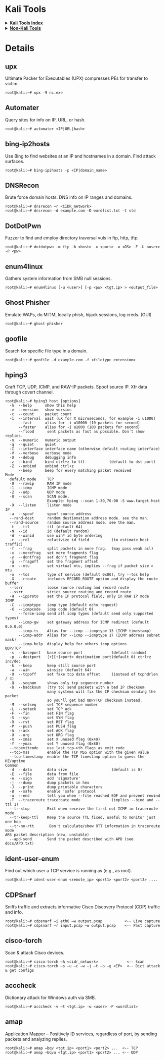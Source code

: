Kali Tools
================================================================================

<details>
  <summary><b><u>
  Kali Tools Index
  </u></b></summary>

### Reverse Engineering

apktool, dex2jar, diStorm3, edb-debugger, jad, javasnoop, JD-GUI, OllyDbg, smali, Valgrind, YARA

### Reporting Tools

CaseFile, CutyCapt, dos2unix, Dradis, KeepNote, MagicTree, Metagoofil, Nipper-ng, pipal

### Stress Testing

DHCPig, FunkLoad, iaxflood, Inundator, inviteflood, ipv6-toolkit, mdk3, Reaver, rtpflood, SlowHTTPTest, t50, Termineter, THC-IPV6, THC-SSL-DOS

### Forensics Tools

Binwalk, bulk-extractor, Capstone, chntpw, Cuckoo, dc3dd, ddrescue, DFF, diStorm3, Dumpzilla, extundelete, Foremost, Galleta, Guymager, iPhone Backup Analyzer, p0f, pdf-parser, pdfid, pdgmail, peepdf, RegRipper, Volatility, Xplico

### Hardware Hacking

android-sdk, apktool, Arduino, dex2jar, Sakis3G, smali

### Maintaining Access

CryptCat, Cymothoa, dbd, dns2tcp, http-tunnel, HTTPTunnel, Intersect, Nishang, polenum, PowerSploit, pwnat, RidEnum, sbd, U3-Pwn, Webshells, Weevely, Winexe

### Wireless Attacks

Aircrack-ng, Asleap, Bluelog, BlueMaho, Bluepot, BlueRanger, Bluesnarfer, Bully, coWPAtty, crackle, eapmd5pass, Fern Wifi Cracker, Ghost Phisher, GISKismet, Gqrx, gr-scan, hostapd-wpe, kalibrate-rtl, KillerBee, Kismet, mdk3, mfcuk, mfoc, mfterm, Multimon-NG, PixieWPS, Reaver, redfang, RTLSDR Scanner, Spooftooph, Wifi Honey, wifiphisher, Wifitap, Wifite

### Web Applications

apache-users, Arachni, BBQSQL, BlindElephant, Burp Suite, CutyCapt, DAVTest, deblaze, DIRB, DirBuster, fimap, FunkLoad, Gobuster, Grabber, jboss-autopwn, joomscan, jSQL, Maltego Teeth, PadBuster, Paros, Parsero, plecost, Powerfuzzer, ProxyStrike, Recon-ng, Skipfish, sqlmap, Sqlninja, sqlsus, ua-tester, Uniscan, Vega, w3af, WebScarab, Webshag, WebSlayer, WebSploit, Wfuzz, WPScan, XSSer, zaproxy

### Exploitation Tools

Armitage, Backdoor Factory, BeEF, cisco-auditing-tool, cisco-global-exploiter, cisco-ocs, cisco-torch, Commix, crackle, exploitdb, jboss-autopwn, Linux Exploit Suggester, Maltego Teeth, Metasploit Framework, RouterSploit, SET, ShellNoob, sqlmap, THC-IPV6, Yersinia

### Password Attacks

Burp Suite, CeWL, chntpw, cisco-auditing-tool, CmosPwd, creddump, crunch, DBPwAudit, findmyhash, gpp-decrypt, hash-identifier, HexorBase, THC-Hydra, John the Ripper, Johnny, keimpx, Maltego Teeth, Maskprocessor, multiforcer, Ncrack, oclgausscrack, PACK, patator, phrasendrescher, polenum, RainbowCrack, rcracki-mt, RSMangler, SQLdict, Statsprocessor, THC-pptp-bruter, TrueCrack, WebScarab, wordlists, zaproxy

### ReconInTrace, iSMTP, lbd, Maltego Teeth, masscan, Metagoofil, Miranda, nbtscan-unixwiz, Nmap, ntop, p0f, Parsero, Recon-ng, SET, smtp-user-enum, snmp-check, SPARTA, sslcaudit, SSLsplit, sslstrip, SSLyze, THC-IPV6, theHarvester, TLSSLed, twofi, URLCrazy, Wireshark, WOL-E, Xplico

### Vulnerability Analysis

BBQSQL, BED, cisco-auditing-tool, cisco-global-exploiter, cisco-ocs, cisco-torch, copy-router-config, DBPwAudit, Doona, DotDotPwn, HexorBase, Inguma, jSQL, Lynis, Nmap, ohrwurm, Oscanner, Powerfuzzer, sfuzz, SidGuesser, SIPArmyKnife, sqlmap, Sqlninja, sqlsus, THC-IPV6, tnscmd10g, unix-privesc-check, Yersinia

### Sniffing & Spoofing

Burp Suite, DNSChef, fiked, hamster-sidejack, HexInject, iaxflood, inviteflood, iSMTP, isr-evilgrade, mitmproxy, ohrwurm, protos-sip, rebind, responder, rtpbreak, rtpinsertsound, rtpmixsound, sctpscan, SIPArmyKnife, SIPp, SIPVicious, SniffJoke, SSLsplit, sslstrip, THC-IPV6, VoIPHopper, WebScarab, Wifi Honey, Wireshark, xspy, Yersinia, zaproxy

<br>
</details>

<details>
  <summary><b><u>
  Non-Kali Tools
  </u></b></summary>

* Mana
* Powershell Empire (Linux)
* Snoopy-ng (Linux)
* Scrapy (Py)
* Mimikatz (Py)
* wmi_info.bat (SA)
* PsTools.exe (SA)
* Fgdump.exe (SA)
* tftp.exe (SA)
* wget (BI & SA)
* WinSCP (SA)
* Putty (SA)
* HyperTerm (SA)
* TerraTerm (SA)
* Reg.exe (BI)
* Cygwin+tools

<br>
</details>


Details
================================================================================

## upx

Ultimate Packer for Executables (UPX) compresses PEs for transfer to victim.

```
root@kali:~# upx -9 nc.exe
```

## Automater

Query sites for info on IP, URL, or hash. 

```
root@kali:~# automater <IP|URL|hash>
```

## bing-ip2hosts

Use Bing to find websites at an IP and hostnames in a domain. Find attack surfaces.

```
root@kali:~# bing-ip2hosts -p <IP|domain_name>
```

## DNSRecon

Brute force domain hosts. DNS info on IP ranges and domains. 

```
root@kali:~# dnsrecon –r <CIDR_network>
root@kali:~# dnsrecon –d example.com –D wordlist.txt –t std
```

## DotDotPwn

Fuzzer to find and employ directory traversal vuls in ftp, http, tftp.

```
root@kali:~# dotdotpwn –m ftp –h <host> -x <port> -o <OS> -E –U <user> -P <pw>
```

## enum4linux

Gathers system information from SMB null sessions.

```
root@kali:~# enum4linux [-u <user>] [-p <pw> <tgt.ip> > <output_file>
```

## Ghost Phisher

Emulate WAPs, do MITM, locally phish, hijack sessions, log creds. (GUI)

```
root@kali:~# ghost-phisher
```

## goofile

Search for specific file type in a domain.

```
root@kali:~# goofile –d example.com –f <filetype_extension>
```

## hping3

Craft TCP, UDP, ICMP, and RAW-IP packets. Spoof source IP. Xfr data through covert channel.

```
root@kali:~# hping3 host [options]
  -h  --help      show this help
  -v  --version   show version
  -c  --count     packet count
  -i  --interval  wait (uX for X microseconds, for example -i u1000)
      --fast      alias for -i u10000 (10 packets for second)
      --faster    alias for -i u1000 (100 packets for second)
      --flood	   sent packets as fast as possible. Don't show replies.
  -n  --numeric   numeric output
  -q  --quiet     quiet
  -I  --interface interface name (otherwise default routing interface)
  -V  --verbose   verbose mode
  -D  --debug     debugging info
  -z  --bind      bind ctrl+z to ttl           (default to dst port)
  -Z  --unbind    unbind ctrl+z
      --beep      beep for every matching packet received
Mode
  default mode     TCP
  -0  --rawip      RAW IP mode
  -1  --icmp       ICMP mode
  -2  --udp        UDP mode
  -8  --scan       SCAN mode.
                   Example: hping --scan 1-30,70-90 -S www.target.host
  -9  --listen     listen mode
IP
  -a  --spoof      spoof source address
  --rand-dest      random destionation address mode. see the man.
  --rand-source    random source address mode. see the man.
  -t  --ttl        ttl (default 64)
  -N  --id         id (default random)
  -W  --winid      use win* id byte ordering
  -r  --rel        relativize id field          (to estimate host traffic)
  -f  --frag       split packets in more frag.  (may pass weak acl)
  -x  --morefrag   set more fragments flag
  -y  --dontfrag   set don't fragment flag
  -g  --fragoff    set the fragment offset
  -m  --mtu        set virtual mtu, implies --frag if packet size > mtu
  -o  --tos        type of service (default 0x00), try --tos help
  -G  --rroute     includes RECORD_ROUTE option and display the route buffer
  --lsrr           loose source routing and record route
  --ssrr           strict source routing and record route
  -H  --ipproto    set the IP protocol field, only in RAW IP mode
ICMP
  -C  --icmptype   icmp type (default echo request)
  -K  --icmpcode   icmp code (default 0)
      --force-icmp send all icmp types (default send only supported types)
      --icmp-gw    set gateway address for ICMP redirect (default 0.0.0.0)
      --icmp-ts    Alias for --icmp --icmptype 13 (ICMP timestamp)
      --icmp-addr  Alias for --icmp --icmptype 17 (ICMP address subnet mask)
      --icmp-help  display help for others icmp options
UDP/TCP
  -s  --baseport   base source port             (default random)
  -p  --destport   [+][+]<port> destination port(default 0) ctrl+z inc/dec
  -k  --keep       keep still source port
  -w  --win        winsize (default 64)
  -O  --tcpoff     set fake tcp data offset     (instead of tcphdrlen / 4)
  -Q  --seqnum     shows only tcp sequence number
  -b  --badcksum   (try to) send packets with a bad IP checksum
                   many systems will fix the IP checksum sending the packet
                   so you'll get bad UDP/TCP checksum instead.
  -M  --setseq     set TCP sequence number
  -L  --setack     set TCP ack
  -F  --fin        set FIN flag
  -S  --syn        set SYN flag
  -R  --rst        set RST flag
  -P  --push       set PUSH flag
  -A  --ack        set ACK flag
  -U  --urg        set URG flag
  -X  --xmas       set X unused flag (0x40)
  -Y  --ymas       set Y unused flag (0x80)
  --tcpexitcode    use last tcp->th_flags as exit code
  --tcp-mss        enable the TCP MSS option with the given value
  --tcp-timestamp  enable the TCP timestamp option to guess the HZ/uptime
Common
  -d  --data       data size                    (default is 0)
  -E  --file       data from file
  -e  --sign       add 'signature'
  -j  --dump       dump packets in hex
  -J  --print      dump printable characters
  -B  --safe       enable 'safe' protocol
  -u  --end        tell you when --file reached EOF and prevent rewind
  -T  --traceroute traceroute mode              (implies --bind and --ttl 1)
  --tr-stop        Exit when receive the first not ICMP in traceroute mode
  --tr-keep-ttl    Keep the source TTL fixed, useful to monitor just one hop
  --tr-no-rtt	    Don't calculate/show RTT information in traceroute mode
ARS packet description (new, unstable)
  --apd-send       Send the packet described with APD (see docs/APD.txt)
```

## ident-user-enum

Find out which user a TCP service is running as (e.g., as root).

```
root@kali:~# ident-user-enum <remote_ip> <port1> <port2> <port3> ....
```

## CDPSnarf

Sniffs traffic and extracts informative Cisco Discovery Protocol (CDP) traffic and info.

```
root@kali:~# cdpsnarf –i eth0 –w output.pcap          <-- Live capture
root@kali:~# cdpsnarf –r input.pcap –w output.pcap    <-- Past capture
```

## cisco-torch

Scan & attack Cisco devices. 

```
root@kali:~# cisco-torch –A <cidr_network>             <-- Scan
root@kali:~# cisco-torch –s –u –c –w –j –t –b –g <IP>  <-- Dict attack & get configs
```

## acccheck

Dictionary attack for Windows auth via SMB.

```
root@kali:~# acccheck -v –t <tgt.ip> -u <user> -P <wordlist>
```

## amap

Application Mapper – Positively ID services, regardless of port, by sending packets and analyzing replies. 

```
root@kali:~# amap –bqv <tgt.ip> <port1> <port2> ...  <-- TCP
root@kali:~# amap –bqvu <tgt.ip> <port1> <port2> ... <-- UDP
```



<br>